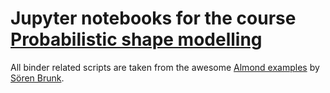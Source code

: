 # Jupyter notebooks for the course  [Probabilistic shape modelling](https://dmi.unibas.ch/de/studium/computer-science-informatik/lehrangebot-fs19/lecture-probabilistic-shape-modelling/)

All binder related scripts are taken from the awesome [Almond examples](https://github.com/almond-sh/examples) by [Sören Brunk](https://github.com/sbrunk).
